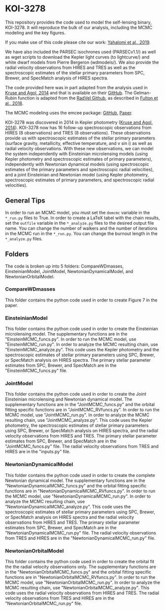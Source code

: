 # KOI-3278

This repository provides the code used to model the self-lensing binary, KOI-3278. It will reproduce the bulk of our analysis, including the MCMC modeling and the key figures.

If you make use of this code please cite our work: [Yahalomi et al., 2019](https://arxiv.org/abs/1904.11063).

We have also included the PARSEC isochrones used (PARSECv1.1/) as well as wget scripts to download the Kepler light curves (to lightcurve/) and white dwarf models from Pierre Bergeron (wdmodels/). We also provide the radial velocity observations from HIRES and TRES as well as the spectroscopic estimates of the stellar primary parameters from SPC, Brewer, and SpecMatch analysis of HIRES spectra.

The code provided here was in part adapted from the analysis used in [Kruse and Agol, 2014](https://science.sciencemag.org/content/344/6181/275) and that is available on their [GitHub](https://github.com/ethankruse/koi3278). The Gelman-Rubin function is adapted from the [RadVel Github](https://github.com/California-Planet-Search/radvel), as described in [Fulton et al., 2018](http://adsabs.harvard.edu/abs/2018PASP..130d4504F).

The MCMC modeling uses the emcee package: [GitHub](https://github.com/dfm/emcee), [Paper](https://arxiv.org/abs/1202.3665).

KOI-3278 was discovered in 2014 in Kepler photometry ([Kruse and Agol, 2014](https://science.sciencemag.org/content/344/6181/275)). KOI-3278 now has 16 follow-up spectroscopic observations from HIRES (8 observations) and TRES (8 observations). These observations provide us with spectroscopic estimates of the stellar primary parameters (surface gravity, metallicity, effective temperature, and v sin i) as well as radial velocity observations. With these new observations, we can model the system independently with Einsteinian microlensing models (using Kepler photometry and spectroscopic estimates of primary parameters), independently with Newtonian dynamical models (using spectroscopic estimates of the primary parameters and spectroscopic radial velocities), and a joint Einsteinian and Newtonian model (using Kepler photometry, spectroscopic estimates of primary parameters, and spectroscopic radial velocities).


## General Tips
In order to run an MCMC model, you must set the `domcmc` variable in the `*_run.py` files to True. In order to create a LaTeX tabel with the chain results, set the `outfile` variable in the `*_analyze.py` files to the desired output file name. You can change the number of walkers and the number of iterations in the MCMC run in the `*_run.py`. You can change the burnout length in the `*_analyze.py` files.



## Folders

The code is broken up into 5 folders: CompareWDmasses, EinsteinianModel, JointModel, NewtonianDynamicalModel, and NewtonianOrbitalModel.



### CompareWDmasses

This folder contains the python code used in order to create Figure 7 in the paper.


### EinsteinianModel

This folder contains the python code used in order to create the Einsteinian microlensing model. The supplementary functions are in the "EinsteinMCMC_funcs.py". In order to run the MCMC model, use "EinsteinMCMC_run.py". In order to analyze the MCMC resulting chain, use "EinsteinMCMC_analyze.py". This code uses the Kepler photometry and the spectroscopic estimates of stellar primary parameters using SPC, Brewer, or SpecMatch analysis on HIRES spectra. The primary stellar parameter estimates from SPC, Brewer, and SpecMatch are in the "EinsteinMCMC_funcs.py" file.


### JointModel

This folder contains the python code used in order to create the Joint Einsteinian microlensing and Newtonian dynamical model.  The supplementary functions are in the "JointMCMC_funcs.py" and the orbital fitting specific functions are in "JointMCMC_RVfuncs.py". In order to run the MCMC model, use "JointMCMC_run.py". In order to analyze the MCMC resulting chain, use "JointMCMC_analyze.py". This code uses the Kepler photometry, the spectroscopic estimates of stellar primary parameters using SPC, Brewer, or SpecMatch analysis on HIRES spectra, and the radial velocity observations from HIRES and TRES. The primary stellar parameter estimates from SPC, Brewer, and SpecMatch are in the "JointMCMC_funcs.py" file. The radial velocity observations from TRES and HIRES are in the "inputs.py" file.

### NewtonianDynamicalModel

This folder contains the python code used in order to create the complete Newtonian dynamical model. The supplementary functions are in the "NewtonianDynamicalMCMC_funcs.py" and the orbital fitting specific functions are in "NewtonianDynamicalMCMC_RVfuncs.py". In order to run the MCMC model, use "NewtonianDynamicalMCMC_run.py". In order to analyze the MCMC resulting chain, use "NewtonianDynamicalMCMC_analyze.py". This code uses the spectroscopic estimates of stellar primary parameters using SPC, Brewer, or SpecMatch analysis on HIRES spectra and the radial velocity observations from HIRES and TRES. The primary stellar parameter estimates from SPC, Brewer, and SpecMatch are in the "NewtonianDynamicalMCMC_run.py" file. The radial velocity observations from TRES and HIRES are in the "NewtonianDynamicalMCMC_run.py" file.


### NewtonianOrbitalModel

This folder contains the python code used in order to create the orbital fit the the radial velocity observations only. The supplementary functions are in the "NewtonianOrbitalMCMC_funcs.py" and the orbital fitting specific functions are in "NewtonianOrbitalMCMC_RVfuncs.py". In order to run the MCMC model, use "NewtonianOrbitalMCMC_run.py". In order to analyze the MCMC resulting chain, use "NewtonianOrbitalMCMC_analyze.py". This code uses the radial velocity observations from HIRES and TRES. The radial velocity observations from TRES and HIRES are in the "NewtonianOrbitalMCMC_run.py" file.






